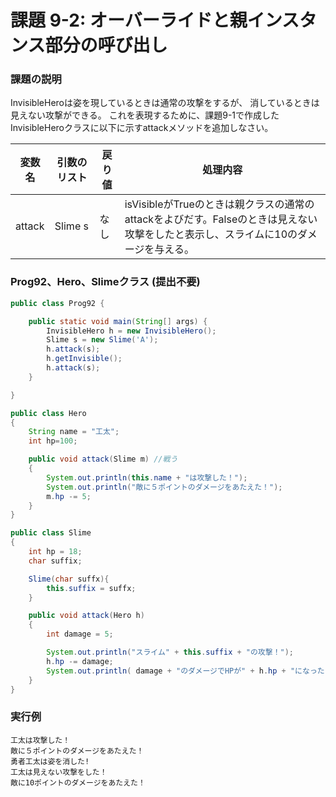 # 課題 9-2: オーバーライドと親インスタンス部分の呼び出し

### 課題の説明
InvisibleHeroは姿を現しているときは通常の攻撃をするが、 消しているときは見えない攻撃ができる。
これを表現するために、課題9-1で作成したInvisibleHeroクラスに以下に示すattackメソッドを追加しなさい。


| 変数名    | 引数のリスト  | 戻り値 | 処理内容                                                                           |
|--------|---------|-----|--------------------------------------------------------------------------------|
| attack | Slime s | なし | isVisibleがTrueのときは親クラスの通常のattackをよびだす。Falseのときは見えない攻撃をしたと表示し、スライムに10のダメージを与える。 |



### Prog92、Hero、Slimeクラス (提出不要)
```java
public class Prog92 {

    public static void main(String[] args) {
        InvisibleHero h = new InvisibleHero();
        Slime s = new Slime('A');
        h.attack(s);
        h.getInvisible();
        h.attack(s);
    }

}
```

```java
public class Hero
{
    String name = "工太";
    int hp=100;

    public void attack(Slime m) //戦う
    {
        System.out.println(this.name + "は攻撃した！");
        System.out.println("敵に５ポイントのダメージをあたえた！");
        m.hp -= 5;
    }
}
```

```java
public class Slime
{
    int hp = 18;
    char suffix;

    Slime(char suffx){
        this.suffix = suffx;
    }

    public void attack(Hero h)
    {
        int damage = 5;

        System.out.println("スライム" + this.suffix + "の攻撃！");
        h.hp -= damage;
        System.out.println( damage + "のダメージでHPが" + h.hp + "になった");
    }
}
```
### 実行例
```
工太は攻撃した！
敵に５ポイントのダメージをあたえた！
勇者工太は姿を消した!
工太は見えない攻撃をした！
敵に10ポイントのダメージをあたえた！
```
